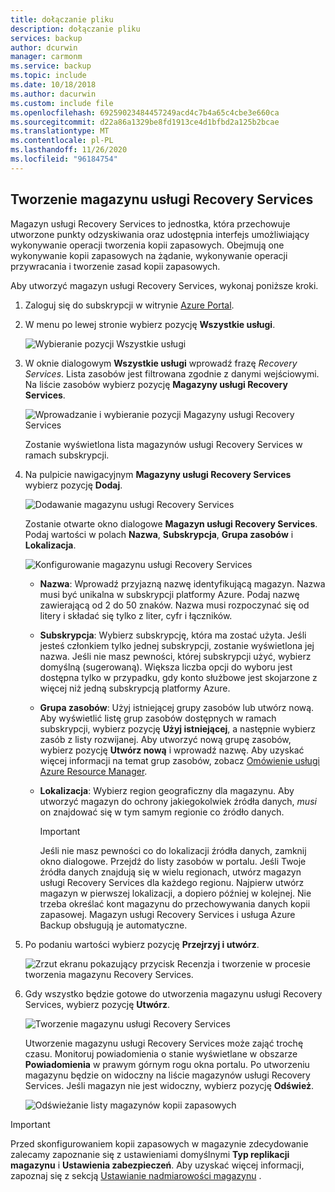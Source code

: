 ```yaml
---
title: dołączanie pliku
description: dołączanie pliku
services: backup
author: dcurwin
manager: carmonm
ms.service: backup
ms.topic: include
ms.date: 10/18/2018
ms.author: dacurwin
ms.custom: include file
ms.openlocfilehash: 69259023484457249acd4c7b4a65c4cbe3e660ca
ms.sourcegitcommit: d22a86a1329be8fd1913ce4d1bfbd2a125b2bcae
ms.translationtype: MT
ms.contentlocale: pl-PL
ms.lasthandoff: 11/26/2020
ms.locfileid: "96184754"
---
```

## <a name="create-a-recovery-services-vault"></a>Tworzenie magazynu usługi Recovery Services

Magazyn usługi Recovery Services to jednostka, która przechowuje utworzone punkty odzyskiwania oraz udostępnia interfejs umożliwiający wykonywanie operacji tworzenia kopii zapasowych. Obejmują one wykonywanie kopii zapasowych na żądanie, wykonywanie operacji przywracania i tworzenie zasad kopii zapasowych.

Aby utworzyć magazyn usługi Recovery Services, wykonaj poniższe kroki.

1. Zaloguj się do subskrypcji w witrynie [Azure Portal](https://portal.azure.com/).

1. W menu po lewej stronie wybierz pozycję **Wszystkie usługi**.

    ![Wybieranie pozycji Wszystkie usługi](./media/backup-create-rs-vault/click-all-services.png)

1. W oknie dialogowym **Wszystkie usługi** wprowadź frazę *Recovery Services*. Lista zasobów jest filtrowana zgodnie z danymi wejściowymi. Na liście zasobów wybierz pozycję **Magazyny usługi Recovery Services**.

    ![Wprowadzanie i wybieranie pozycji Magazyny usługi Recovery Services](./media/backup-create-rs-vault/all-services.png)

    Zostanie wyświetlona lista magazynów usługi Recovery Services w ramach subskrypcji.

1. Na pulpicie nawigacyjnym **Magazyny usługi Recovery Services** wybierz pozycję **Dodaj**.

    ![Dodawanie magazynu usługi Recovery Services](./media/backup-create-rs-vault/add-button-create-vault.png)

    Zostanie otwarte okno dialogowe **Magazyn usługi Recovery Services**. Podaj wartości w polach **Nazwa**, **Subskrypcja**, **Grupa zasobów** i **Lokalizacja**.

    ![Konfigurowanie magazynu usługi Recovery Services](./media/backup-create-rs-vault/create-new-vault-dialog.png)

   - **Nazwa**: Wprowadź przyjazną nazwę identyfikującą magazyn. Nazwa musi być unikalna w subskrypcji platformy Azure. Podaj nazwę zawierającą od 2 do 50 znaków. Nazwa musi rozpoczynać się od litery i składać się tylko z liter, cyfr i łączników.
   - **Subskrypcja**: Wybierz subskrypcję, która ma zostać użyta. Jeśli jesteś członkiem tylko jednej subskrypcji, zostanie wyświetlona jej nazwa. Jeśli nie masz pewności, której subskrypcji użyć, wybierz domyślną (sugerowaną). Większa liczba opcji do wyboru jest dostępna tylko w przypadku, gdy konto służbowe jest skojarzone z więcej niż jedną subskrypcją platformy Azure.
   - **Grupa zasobów**: Użyj istniejącej grupy zasobów lub utwórz nową. Aby wyświetlić listę grup zasobów dostępnych w ramach subskrypcji, wybierz pozycję **Użyj istniejącej**, a następnie wybierz zasób z listy rozwijanej. Aby utworzyć nową grupę zasobów, wybierz pozycję **Utwórz nową** i wprowadź nazwę. Aby uzyskać więcej informacji na temat grup zasobów, zobacz [Omówienie usługi Azure Resource Manager](../articles/azure-resource-manager/management/overview.md).
   - **Lokalizacja**: Wybierz region geograficzny dla magazynu. Aby utworzyć magazyn do ochrony jakiegokolwiek źródła danych, *musi* on znajdować się w tym samym regionie co źródło danych.

      > [!IMPORTANT]
      > Jeśli nie masz pewności co do lokalizacji źródła danych, zamknij okno dialogowe. Przejdź do listy zasobów w portalu. Jeśli Twoje źródła danych znajdują się w wielu regionach, utwórz magazyn usługi Recovery Services dla każdego regionu. Najpierw utwórz magazyn w pierwszej lokalizacji, a dopiero później w kolejnej. Nie trzeba określać kont magazynu do przechowywania danych kopii zapasowej. Magazyn usługi Recovery Services i usługa Azure Backup obsługują je automatyczne.
      >
      >

1. Po podaniu wartości wybierz pozycję **Przejrzyj i utwórz**.

    ![Zrzut ekranu pokazujący przycisk Recenzja i tworzenie w procesie tworzenia magazynu Recovery Services.](./media/backup-create-rs-vault/review-and-create.png)

1. Gdy wszystko będzie gotowe do utworzenia magazynu usługi Recovery Services, wybierz pozycję **Utwórz**.

    ![Tworzenie magazynu usługi Recovery Services](./media/backup-create-rs-vault/click-create-button.png)

    Utworzenie magazynu usługi Recovery Services może zająć trochę czasu. Monitoruj powiadomienia o stanie wyświetlane w obszarze **Powiadomienia** w prawym górnym rogu okna portalu. Po utworzeniu magazynu będzie on widoczny na liście magazynów usługi Recovery Services. Jeśli magazyn nie jest widoczny, wybierz pozycję **Odśwież**.

     ![Odświeżanie listy magazynów kopii zapasowych](./media/backup-create-rs-vault/refresh-button.png)

>[!IMPORTANT]
> Przed skonfigurowaniem kopii zapasowych w magazynie zdecydowanie zalecamy zapoznanie się z ustawieniami domyślnymi **Typ replikacji magazynu** i **Ustawienia zabezpieczeń**. Aby uzyskać więcej informacji, zapoznaj się z sekcją [Ustawianie nadmiarowości magazynu](../articles/backup/backup-create-rs-vault.md#set-storage-redundancy) .